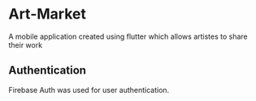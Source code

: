 # Art-Market
A mobile application created using flutter which allows artistes to share their work 


## Authentication
Firebase Auth was used for user authentication. 